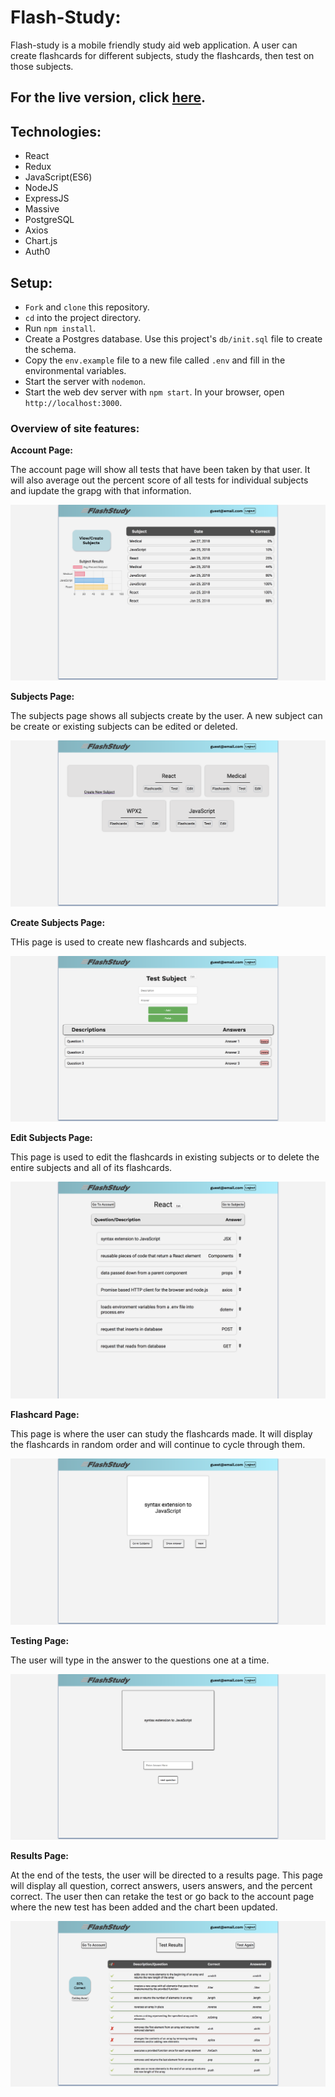 # Flash-Study:

Flash-study is a mobile friendly study aid web application. A user can create flashcards for different subjects, study the flashcards, then test on those subjects.

## For the live version, click [here](http://http://myflash-study.com/#/).

## Technologies:

* React
* Redux
* JavaScript(ES6)
* NodeJS
* ExpressJS
* Massive
* PostgreSQL
* Axios
* Chart.js
* Auth0

## Setup:

* `Fork` and `clone` this repository.
* `cd` into the project directory.
* Run `npm install`.
* Create a Postgres database. Use this project's `db/init.sql` file to create the schema.
* Copy the `env.example` file to a new file called `.env` and fill in the environmental variables.
* Start the server with `nodemon`.
* Start the web dev server with `npm start`. In your browser, open `http://localhost:3000`.


### Overview of site features:

<strong>Account Page:</strong>

The account page will show all tests that have been taken by that user. It will also average out the percent score of all tests for individual subjects and iupdate the grapg with that information.

![Image of Home Page](https://github.com/austinr47/main-personal-project/blob/master/src/assets/account.png)

<strong>Subjects Page:</strong>

The subjects page shows all subjects create by the user. A new subject can be create or existing subjects can be edited or deleted.

![Image of Mentor Page](https://github.com/austinr47/main-personal-project/blob/master/src/assets/subjects.png)

<strong>Create Subjects Page:</strong>

THis page is used to create new flashcards and subjects.

![Image of Mentor Page](https://github.com/austinr47/main-personal-project/blob/master/src/assets/create-subject.png)

<strong>Edit Subjects Page:</strong>

This page is used to edit the flashcards in existing subjects or to delete the entire subjects and all of its flashcards.

![Image of Mentor Page](https://github.com/austinr47/main-personal-project/blob/master/src/assets/edit-subjects.png)

<strong>Flashcard Page:</strong>

This page is where the user can study the flashcards made. It will display the flashcards in random order and will continue to cycle through them. 

![Image of Mentor Page](https://github.com/austinr47/main-personal-project/blob/master/src/assets/flashcards.png)

<strong>Testing Page:</strong>

The user will type in the answer to the questions one at a time.

![Image of Mentor Page](https://github.com/austinr47/main-personal-project/blob/master/src/assets/test.png)

<strong>Results Page:</strong>

At the end of the tests, the user will be directed to a results page. This page will display all question, correct answers, users answers, and the percent correct. The user then can retake the test or go back to the account page where the new test has been added and the chart been updated.

![Image of Mentor Page](https://github.com/austinr47/main-personal-project/blob/master/src/assets/results.png)